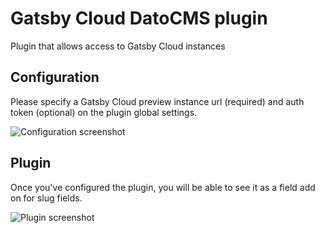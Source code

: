 # Gatsby Cloud DatoCMS plugin

Plugin that allows access to Gatsby Cloud instances

## Configuration

Please specify a Gatsby Cloud preview instance url (required) and auth token (optional) on the plugin global settings.

![Configuration screenshot](https://user-images.githubusercontent.com/18426780/61498853-37e35a00-a982-11e9-889a-a24e484c4202.png)

## Plugin 

Once you've configured the plugin, you will be able to see it as a field add on for slug fields.

![Plugin screenshot](https://user-images.githubusercontent.com/18426780/61498855-37e35a00-a982-11e9-8201-ab96be74f1f1.png)


